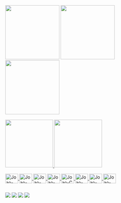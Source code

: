 
 <div>
 <img height="170em" src="https://s3.us-west-2.amazonaws.com/secure.notion-static.com/80fe180d-3ee8-4f87-b6f8-685748692bd0/prog.gif?X-Amz-Algorithm=AWS4-HMAC-SHA256&X-Amz-Credential=AKIAT73L2G45O3KS52Y5%2F20211021%2Fus-west-2%2Fs3%2Faws4_request&X-Amz-Date=20211021T023858Z&X-Amz-Expires=86400&X-Amz-Signature=5f5160b7e7b25556227f9e4614db3459794b16310ad257074919bb7d47083f36&X-Amz-SignedHeaders=host&response-content-disposition=filename%20%3D%22prog.gif%22"/>
  
 <img height="170em" src="https://s3.us-west-2.amazonaws.com/secure.notion-static.com/980fe852-9a97-4325-b31c-b3e7683b7ad6/prog.gif?X-Amz-Algorithm=AWS4-HMAC-SHA256&X-Amz-Credential=AKIAT73L2G45O3KS52Y5%2F20210807%2Fus-west-2%2Fs3%2Faws4_request&X-Amz-Date=20210807T173458Z&X-Amz-Expires=86400&X-Amz-Signature=3eef4e32b9be0047e1da6d1a2fc2dfcc39d4cc957c4c8bb9b40edd87eb33b21d&X-Amz-SignedHeaders=host&response-content-disposition=filename%20%3D%22prog.gif%22"/>
 
 <img height="170em" src="https://s3.us-west-2.amazonaws.com/secure.notion-static.com/f8d5aa13-c534-491b-bd83-db9598b46a2a/mat.gif?X-Amz-Algorithm=AWS4-HMAC-SHA256&X-Amz-Credential=AKIAT73L2G45O3KS52Y5%2F20210806%2Fus-west-2%2Fs3%2Faws4_request&X-Amz-Date=20210806T132914Z&X-Amz-Expires=86400&X-Amz-Signature=af69f1fa787c2bb37f3eeef7b240f3b35a8e82e890d83821f851712d7f9f8214&X-Amz-SignedHeaders=host&response-content-disposition=filename%20%3D%22mat.gif%22"/>
 

 </div><br>
 
 <div>
 <a href="https://github.com/joaoguilhermemendes">
  <img height="150em" src="https://github-readme-stats.vercel.app/api?username=joaoguilhermemendes&show_icons=true&theme=dark&include_all_commits=true&count_private=true"/>
  <img height="150em" src="https://github-readme-stats.vercel.app/api/top-langs/?username=joaoguilhermemendes&layout=compact&langs_count=16&theme=dark"/>
<div>
<div style="display: inline_block"><br>
  <img align="center" alt="Joao-Js" height="30" width="40" src="https://s3.us-west-2.amazonaws.com/secure.notion-static.com/a3586ee2-0f04-4594-a95b-d3318ae4000f/javascript.svg?X-Amz-Algorithm=AWS4-HMAC-SHA256&X-Amz-Credential=AKIAT73L2G45O3KS52Y5%2F20210806%2Fus-west-2%2Fs3%2Faws4_request&X-Amz-Date=20210806T150138Z&X-Amz-Expires=86400&X-Amz-Signature=56d876e6d5a700e746b17be93fcf72d9a009345a4c6e476bc69de7796469f54e&X-Amz-SignedHeaders=host&response-content-disposition=filename%20%3D%22javascript.svg%22">
  <img align="center" alt="Joao-HTML" height="30" width="40" src="https://s3.us-west-2.amazonaws.com/secure.notion-static.com/fcdee2cf-9528-4742-86ed-4b99106162f2/html5.svg?X-Amz-Algorithm=AWS4-HMAC-SHA256&X-Amz-Credential=AKIAT73L2G45O3KS52Y5%2F20210806%2Fus-west-2%2Fs3%2Faws4_request&X-Amz-Date=20210806T150329Z&X-Amz-Expires=86400&X-Amz-Signature=22f527c07941bb154180411c090f81b1fc2365bb59e9a90e379c73df7be3e68f&X-Amz-SignedHeaders=host&response-content-disposition=filename%20%3D%22html5.svg%22">
  <img align="center" alt="Joao-CSS" height="30" width="40" src="https://s3.us-west-2.amazonaws.com/secure.notion-static.com/b7b09083-57dc-4884-907f-6fc5d3d6e761/css3.svg?X-Amz-Algorithm=AWS4-HMAC-SHA256&X-Amz-Credential=AKIAT73L2G45O3KS52Y5%2F20210806%2Fus-west-2%2Fs3%2Faws4_request&X-Amz-Date=20210806T150156Z&X-Amz-Expires=86400&X-Amz-Signature=ffe377b77bf2f5683d10a1a3ea3ecd02a81e844ba261f1a9b8d325cd5775cba4&X-Amz-SignedHeaders=host&response-content-disposition=filename%20%3D%22css3.svg%22">
  <img align="center" alt="Joao-Python" height="30" width="40" src="https://s3.us-west-2.amazonaws.com/secure.notion-static.com/66b887a0-4877-46f7-9875-3f8a3c0890d4/python.svg?X-Amz-Algorithm=AWS4-HMAC-SHA256&X-Amz-Credential=AKIAT73L2G45O3KS52Y5%2F20210806%2Fus-west-2%2Fs3%2Faws4_request&X-Amz-Date=20210806T150147Z&X-Amz-Expires=86400&X-Amz-Signature=f79f48b485bf50ea1f1e282fb0cf3901dc0a7adc7eb70fa550588b6709effdd9&X-Amz-SignedHeaders=host&response-content-disposition=filename%20%3D%22python.svg%22">
  <img align="center" alt="Joao-C" height="30" width="40" src="https://s3.us-west-2.amazonaws.com/secure.notion-static.com/caaec1c0-b4b2-4af6-8bb6-61cdc6ca56fe/c.svg?X-Amz-Algorithm=AWS4-HMAC-SHA256&X-Amz-Credential=AKIAT73L2G45O3KS52Y5%2F20210806%2Fus-west-2%2Fs3%2Faws4_request&X-Amz-Date=20210806T150152Z&X-Amz-Expires=86400&X-Amz-Signature=be19c1f8e4b0ae3ad2683d61aec3676509a1b35e5ff4e5078e293c10811cd917&X-Amz-SignedHeaders=host&response-content-disposition=filename%20%3D%22c.svg%22">
 <img align="center" alt="Joao-git" height="30" width="40" src="https://s3.us-west-2.amazonaws.com/secure.notion-static.com/c178e5ed-7f7a-4eb5-a699-da88f179e9ae/git.svg?X-Amz-Algorithm=AWS4-HMAC-SHA256&X-Amz-Credential=AKIAT73L2G45O3KS52Y5%2F20210806%2Fus-west-2%2Fs3%2Faws4_request&X-Amz-Date=20210806T150041Z&X-Amz-Expires=86400&X-Amz-Signature=9792f84151460f0b589047f403d9362cc3c4fe36c71fde3d69003795c04da7b4&X-Amz-SignedHeaders=host&response-content-disposition=filename%20%3D%22git.svg%22">
 <img align="center" alt="Joao-github" height="30" width="40" src="https://s3.us-west-2.amazonaws.com/secure.notion-static.com/8429e8d4-22c8-45f4-9de7-458dfb51c5db/github.svg?X-Amz-Algorithm=AWS4-HMAC-SHA256&X-Amz-Credential=AKIAT73L2G45O3KS52Y5%2F20210806%2Fus-west-2%2Fs3%2Faws4_request&X-Amz-Date=20210806T150134Z&X-Amz-Expires=86400&X-Amz-Signature=68b89eb2f2eb485879a0a0fe914d1419a8ab45ec1bfc624a24769b7d1a42bf1a&X-Amz-SignedHeaders=host&response-content-disposition=filename%20%3D%22github.svg%22">
 <a target="_blank" href="https://github.com/joaoguilhermemendes/markdown"><img align="center" alt="Joao-markdown" height="30" width="40" src="https://s3.us-west-2.amazonaws.com/secure.notion-static.com/3983734c-290c-4950-8931-3151ea8d1fd1/markdown.svg?X-Amz-Algorithm=AWS4-HMAC-SHA256&X-Amz-Credential=AKIAT73L2G45O3KS52Y5%2F20210806%2Fus-west-2%2Fs3%2Faws4_request&X-Amz-Date=20210806T150143Z&X-Amz-Expires=86400&X-Amz-Signature=2a04528380d6cc0d97eb5c3fbbf45581a7a655428e8ff24f134f04479ea3707b&X-Amz-SignedHeaders=host&response-content-disposition=filename%20%3D%22markdown.svg%22"></a>
 
</div>
  
  ##
 

  <a href="https://www.youtube.com/channel/UC4ZZGjr6iErkdvSytagUr8A" target="_blank"><img src="https://img.shields.io/badge/-Youtube-%23EA4335?style=for-the-badge&logo=youtube&logoColor=white" target="_blank"></a>
  <a href="https://www.instagram.com/joao_guilherme26/" target="_blank"><img src="https://img.shields.io/badge/-Instagram-%23E4405F?style=for-the-badge&logo=instagram&logoColor=white" target="_blank"></a>
  <a href = "mailto:joaoguilhermemendes@id.uff.br"><img src="https://img.shields.io/badge/-Gmail-%23333?style=for-the-badge&logo=gmail&logoColor=white" target="_blank"></a>
  <a href="https://www.linkedin.com/in/jo%C3%A3o-guilherme-porto-mendes-855098209/" target="_blank"><img src="https://img.shields.io/badge/-LinkedIn-%230077B5?style=for-the-badge&logo=linkedin&logoColor=white" target="_blank"></a> 


<div align="left" width="3">

<!--[![spotify-github-profile](https://spotify-github-profile.vercel.app/api/view?uid=22u5sgcsp7bvy23iqjpv4vcbi&cover_image=true&theme=default)](https://github.com/kittinan/spotify-github-profile) -->
 
 </div>
